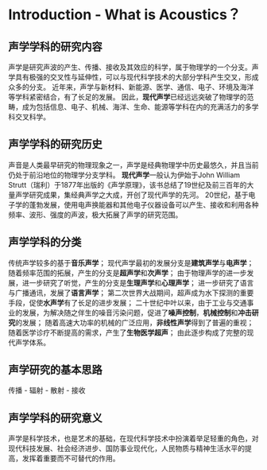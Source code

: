 # Introduction - What is Acoustics？

## 声学学科的研究内容
声学是研究声波的产生、传播、接收及其效应的科学，属于物理学的一个分支。声学具有极强的交叉性与延伸性，可以与现代科学技术的大部分学科产生交叉，形成众多的分支。
近年来，声学与新材料、新能源、医学、通信、电子、环境及海洋等学科紧密结合，有了长足的发展。
因此，**现代声学**已经远远突破了物理学的范畴，成为包括信息、电子、机械、海洋、生命、能源等学科在内的充满活力的多学科交叉科学。

## 声学学科的研究历史
声音是人类最早研究的物理现象之一，声学是经典物理学中历史最悠久，并且当前仍处于前沿地位的物理学分支学科。
**现代声学**一般认为伊始于John William Strutt（瑞利）于1877年出版的《声学原理》，该书总结了19世纪及前三百年的大量声学研究成果，集经典声学之大成，开创了现代声学的先河。
20世纪，基于电子学的蓬勃发展，使用电声换能器和其他电子仪器设备可以产生、接收和利用各种频率、波形、强度的声波，极大拓展了声学的研究范围。

## 声学学科的分类
传统声学较多的基于**音乐声学**；
现代声学最初的发展分支是**建筑声学**与**电声学**；
随着频率范围的拓展，产生的分支是**超声学**和**次声学**；
由于物理声学的进一步发展，进一步研究了听觉，产生的分支是**生理声学**和**心理声学**；
进一步研究了语言与广播通讯，发展了**语言声学**；
第二次世界大战期间，超声成为水下探测的重要手段，促使**水声学**有了长足的进步发展；
二十世纪中叶以来，由于工业与交通事业的发展，为解决随之伴生的噪音污染问题，促进了**噪声控制**，**机械控制**和**冲击研究**的发展；
随着高速大功率的机械的广泛应用，**非线性声学**得到了普遍的重视；
随着医学诊疗不断提高的需求，产生了**生物医学超声**；
由此逐步构成了完整的现代声学体系。

## 声学研究的基本思路
传播 - 辐射 - 散射 - 接收

## 声学学科的研究意义
声学是科学技术，也是艺术的基础，在现代科学技术中扮演着举足轻重的角色，对现代科技发展、社会经济进步、国防事业现代化，人民物质与精神生活水平的提高，发挥着重要而不可替代的作用。
